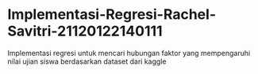 # Implementasi-Regresi-Rachel-Savitri-21120122140111
Implementasi regresi untuk mencari hubungan faktor yang mempengaruhi nilai ujian siswa berdasarkan dataset dari kaggle

